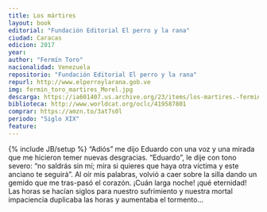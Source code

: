 ```yaml
---
title: Los mártires
layout: book
editorial: "Fundación Editorial El perro y la rana"
ciudad: Caracas
edicion: 2017
year: 
author: "Fermín Toro"
nacionalidad: Venezuela
repositorio: "Fundación Editorial El perro y la rana"
repurl: http://www.elperroylarana.gob.ve
img: fermin_toro_martires_Morel.jpg
descarga: https://ia601407.us.archive.org/23/items/los-martires.-fermin-toro/Los%20martires.%20Ferm%C3%ADn%20Toro.pdf
biblioteca: http://www.worldcat.org/oclc/419587801
comprar: https://amzn.to/3at7s0l
periodo: "Siglo XIX"
feature: 
---
```

{% include JB/setup %}
“Adiós” me dijo Eduardo con una voz y una mirada que me hicieron temer nuevas desgracias. “Eduardo”, le dije con tono severo: “no saldrás sin mí; mira si quieres que haya otra víctima y este anciano te seguirá”. Al oír mis palabras, volvió a caer sobre la silla dando un gemido que me tras-pasó el corazón. ¡Cuán larga noche! ¡qué eternidad! Las horas se hacían siglos para nuestro sufrimiento y nuestra mortal impaciencia duplicaba las horas y aumentaba el tormento...
